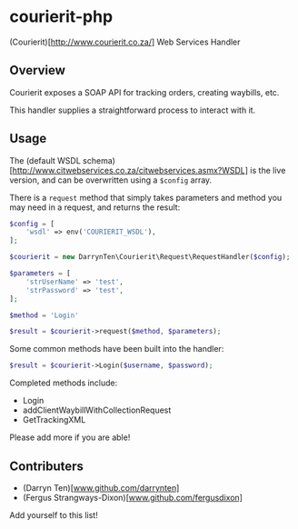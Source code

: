 # courierit-php
(Courierit)[http://www.courierit.co.za/] Web Services Handler

## Overview
Courierit exposes a SOAP API for tracking orders, creating waybills, etc.

This handler supplies a straightforward process to interact with it.

## Usage
The (default WSDL schema)[http://www.citwebservices.co.za/citwebservices.asmx?WSDL] is the live version, and can be overwritten using a `$config` array.

There is a `request` method that simply takes parameters and method you may need in a request, and returns the result:

```php
$config = [
    'wsdl' => env('COURIERIT_WSDL'),
];

$courierit = new DarrynTen\Courierit\Request\RequestHandler($config);

$parameters = [
    'strUserName' => 'test',
    'strPassword' => 'test',
];

$method = 'Login'

$result = $courierit->request($method, $parameters);
```

Some common methods have been built into the handler:
```php
$result = $courierit->Login($username, $password);
```

Completed methods include:
* Login
* addClientWaybillWithCollectionRequest
* GetTrackingXML

Please add more if you are able!

## Contributers
* (Darryn Ten)[www.github.com/darrynten]
* (Fergus Strangways-Dixon)[www.github.com/fergusdixon]

Add yourself to this list!